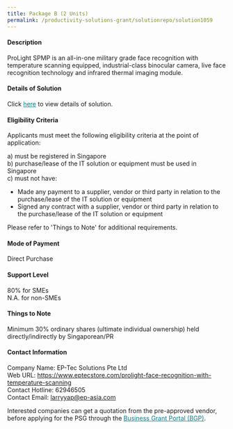 ```yaml
---
title: Package B (2 Units)
permalink: /productivity-solutions-grant/solutionrepo/solution1059
---
```


#### Description

ProLight SPMP is an all-in-one military grade face recognition with temperature scanning equipped, industrial-class binocular camera, live face recognition technology and infrared thermal imaging module.

#### Details of Solution

Click <a href='https://govassist.gobusiness.gov.sg/images/psg/Desensitised_EP-Tec_Annex_3_ver2_Part_2.pdf' style='color:#037e8a'>here</a> to view details of solution.

#### Eligibility Criteria

Applicants must meet the following eligibility criteria at the point of application:

a) must be registered in Singapore <br>
b) purchase/lease of the IT solution or equipment must be used in Singapore <br>
c) must not have:
- Made any payment to a supplier, vendor or third party in relation to the purchase/lease of the IT solution or equipment
- Signed any contract with a supplier, vendor or third party in relation to the purchase/lease of the IT solution or equipment

Please refer to 'Things to Note' for additional requirements.

#### Mode of Payment
Direct Purchase 

#### Support Level
80% for SMEs <br>
N.A. for non-SMEs

#### Things to Note
Minimum 30% ordinary shares (ultimate individual ownership) held directly/indirectly by Singaporean/PR

#### Contact Information
Company Name: EP-Tec Solutions Pte Ltd<br>Web URL: https://www.eptecstore.com/prolight-face-recognition-with-temperature-scanning<br>Contact Hotline: 62946505<br>Contact Email: larryyap@ep-asia.com <br>

Interested companies can get a quotation from the pre-approved vendor, before applying for the PSG through the <a target='_blank' style='color:#037e8a' href='https://www.businessgrants.gov.sg/'>Business Grant Portal (BGP)</a>.
